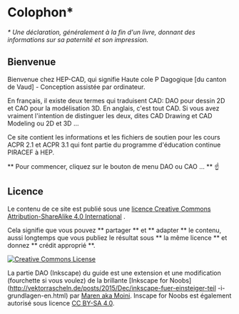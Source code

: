 # Colophon*

_* Une déclaration, généralement à la fin d&#39;un livre, donnant des informations sur sa paternité et son impression._

## Bienvenue

Bienvenue chez HEP-CAD, qui signifie Haute cole P Dagogique [du canton de Vaud] - Conception assistée par ordinateur.

En français, il existe deux termes qui traduisent CAD: DAO pour dessin 2D et CAO pour la modélisation 3D. En anglais, c&#39;est tout CAD. Si vous avez vraiment l&#39;intention de distinguer les deux, dites CAD Drawing et CAD Modeling ou 2D et 3D ...

Ce site contient les informations et les fichiers de soutien pour les cours ACPR 2.1 et ACPR 3.1 qui font partie du programme d&#39;éducation continue PIRACEF à HEP.

** Pour commencer, cliquez sur le bouton de menu DAO ou CAO ... ** ☝️

## Licence

Le contenu de ce site est publié sous une <a rel="license" href="http://creativecommons.org/licenses/by-sa/4.0/">licence Creative Commons Attribution-ShareAlike 4.0 International</a> .

Cela signifie que vous pouvez ** partager ** et ** adapter ** le contenu, aussi longtemps que vous publiez le résultat sous ** la même licence ** et donnez ** crédit approprié **.

<a rel="license" href="http://creativecommons.org/licenses/by-sa/4.0/"><img alt="Creative Commons License" style="border-width:0" src="https://i.creativecommons.org/l/by-sa/4.0/88x31.png" /></a><br />

La partie DAO (Inkscape) du guide est une extension et une modification (fourchette si vous voulez) de la brillante [Inkscape for Noobs](http://vektorrascheln.de/posts/2015/Dec/inkscape-fuer-einsteiger-teil -i-grundlagen-en.html) par [Maren aka Moini](http://vektorrascheln.de/pages/about.html). Inscape for Noobs est également autorisé sous licence [CC BY-SA 4.0](https://creativecommons.org/licenses/by-sa/4.0/).